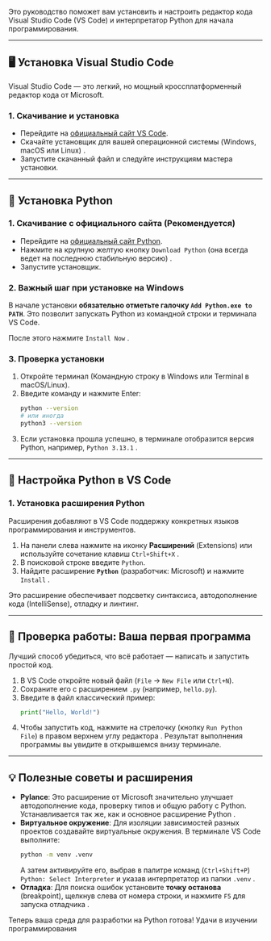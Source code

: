 Это руководство поможет вам установить и настроить редактор кода Visual Studio Code (VS Code) и интерпретатор Python для начала программирования.

---

## 🖥️ Установка Visual Studio Code

Visual Studio Code — это легкий, но мощный кроссплатформенный редактор кода от Microsoft.

### 1. Скачивание и установка

*   Перейдите на [официальный сайт VS Code](https://code.visualstudio.com/).
*   Скачайте установщик для вашей операционной системы (Windows, macOS или Linux) .
*   Запустите скачанный файл и следуйте инструкциям мастера установки.

---

## 🐍 Установка Python

### 1. Скачивание с официального сайта (Рекомендуется)

*   Перейдите на [официальный сайт Python](https://www.python.org/).
*   Нажмите на крупную желтую кнопку `Download Python` (она всегда ведет на последнюю стабильную версию) .
*   Запустите установщик.

### 2. Важный шаг при установке на Windows

В начале установки **обязательно отметьте галочку `Add Python.exe to PATH`**. Это позволит запускать Python из командной строки и терминала VS Code.

После этого нажмите `Install Now` .

### 3. Проверка установки

1.  Откройте терминал (Командную строку в Windows или Terminal в macOS/Linux).
2.  Введите команду и нажмите Enter:
    ```bash
    python --version
    # или иногда
    python3 --version
    ```
3.  Если установка прошла успешно, в терминале отобразится версия Python, например, `Python 3.13.1` .

---

## 🔗 Настройка Python в VS Code

### 1. Установка расширения Python

Расширения добавляют в VS Code поддержку конкретных языков программирования и инструментов.

1.  На панели слева нажмите на иконку **Расширений** (Extensions) или используйте сочетание клавиш `Ctrl+Shift+X` .
2.  В поисковой строке введите `Python`.
3.  Найдите расширение **`Python`** (разработчик: Microsoft) и нажмите `Install` .

Это расширение обеспечивает подсветку синтаксиса, автодополнение кода (IntelliSense), отладку и линтинг.

---

## 🚀 Проверка работы: Ваша первая программа

Лучший способ убедиться, что всё работает — написать и запустить простой код.

1.  В VS Code откройте новый файл (`File` -> `New File` или `Ctrl+N`).
2.  Сохраните его с расширением `.py` (например, `hello.py`).
3.  Введите в файл классический пример:
    ```python
    print("Hello, World!")
    ```
4.  Чтобы запустить код, нажмите на стрелочку (кнопку `Run Python File`) в правом верхнем углу редактора . Результат выполнения программы вы увидите в открывшемся внизу терминале.

---

## 💡 Полезные советы и расширения

*   **Pylance**: Это расширение от Microsoft значительно улучшает автодополнение кода, проверку типов и общую работу с Python. Устанавливается так же, как и основное расширение Python .
*   **Виртуальное окружение**: Для изоляции зависимостей разных проектов создавайте виртуальные окружения. В терминале VS Code выполните:
    ```bash
    python -m venv .venv
    ```
    А затем активируйте его, выбрав в палитре команд (`Ctrl+Shift+P`) `Python: Select Interpreter` и указав интерпретатор из папки `.venv` .
*   **Отладка**: Для поиска ошибок установите **точку останова** (breakpoint), щелкнув слева от номера строки, и нажмите `F5` для запуска отладчика .

Теперь ваша среда для разработки на Python готова! Удачи в изучении программирования